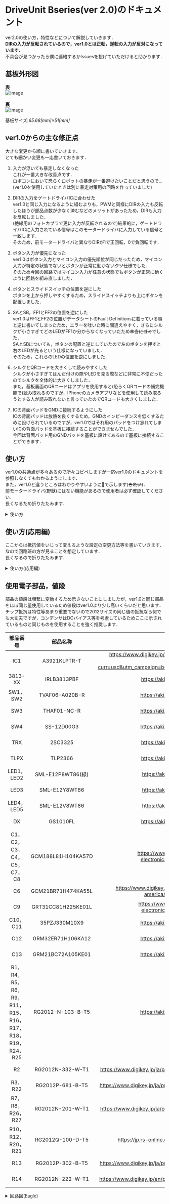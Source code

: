 # DriveUnit Bseries(ver 2.0)のドキュメント<br>
ver2.0の使い方，特性などについて解説していきます．<br>
**DIRの入力が反転されているので，ver1.0とは正転，逆転の入力が反対になっています．**<br>
不具合が見つかったら僕に連絡するかIssuesを投げていただけると助かります．

## 基板外形図<br>
**表**<br>
![image](https://user-images.githubusercontent.com/80198387/191909704-a31c348d-2af7-45b2-ad65-13e2a23591a7.png)<br>
<br>
**裏**<br>
![image](https://user-images.githubusercontent.com/80198387/191909916-40b41572-b584-40fb-99e5-1cd704760acc.png)<br>

基板サイズ:*65.68[mm]×51[mm]*

## ver1.0からの主な修正点
大きな変更から順に書いていきます．<br>
とても細かい変更も一応書いておきます．<br>
1. 入力が浮いても暴走しなくなった<br>
これが一番大きな改善点です．<br>
ロボコンにおいて恐らくロボットの暴走が一番避けたいことだと思うので...(ver1.0を使用していたときは別に暴走対策用の回路を作っていました)<br>

1. DIRの入力をゲートドライバICに合わせた<br>
ver1.0と同じ入力になるように組むよりも，PWMと同様にDIRの入力も反転したほうが部品点数が少なく済むなどのメリットがあったため，DIRも入力を反転しました．<br>
(絶縁用のフォトカプラで更に入力が反転されるので)結果的に，ゲートドライバICに入力されている信号はこのモータードライバに入力している信号と一致します．<br>
そのため，前モータードライバと異なりDIRが1で正回転，0で負回転です．<br>

1. ボタン入力が優先になった<br>
ver1.0はボタン入力とマイコン入力の優先順位が同じだったため，マイコン入力が特定の状態でないとボタンが正常に動かない~~クソ仕様~~でした．<br>
そのため今回の回路ではマイコン入力が任意の状態でもボタンが正常に動くように回路を組み直しました．<br>

1. ボタンとスライドスイッチの位置を逆にした<br>
ボタンを上から押しやすくするため，スライドスイッチよりも上にボタンを配置しました．

1. SAとSB，FF1とFF2の位置を逆にした<br>
ver1.0はFF1とFF2の位置がデータシートのFault Definitionsに載っている順と逆に書いてしまったため，エラーを吐いた時に間違えやすく，さらにシルクが小さすぎてどのLEDがFF1か分からなくなっていたため~~本当にゴミ~~でした．<br>
SAとSBについても，ボタンの配置と逆にしていたので左のボタンを押すと右のLEDが光るという仕様になっていました．<br>
そのため，これらのLEDの位置を逆にしました．

1. シルクとQRコードを大きくして読みやすくした<br>
シルクが小さすぎてはんだ付けの際やLEDを見る際などに非常に不便だったのでシルクを全体的に大きくしました．<br>
また，基板裏面のQRコードはアプリを使用すると(恐らくQRコードの補完機能で)読み取れるのですが，IPhoneのカメラアプリなどを使用して読み取ろうとする人が読み取れないと言っていたのでQRコードも大きくしました．<br>

1. ICの背面パッドをGNDに接続するようにした<br>
ICの背面パッドは放熱を良くするため，GNDのインピーダンスを低くするために設けられているのですが，ver1.0ではそれ用のパッドをつけ忘れてしまいICの背面パッドを基板に接続することができませんでした．<br>
今回は背面パッド用のGNDパッドを基板に設けてあるので基板に接続することができます．<br>

## 使い方
ver1.0の共通点が多々あるので所々コピペしますが一応ver1.0のドキュメントを参照しなくてもわかるようにします．<br>
また，ver1.0と違うところはわかりやすいように💫で示します(~~きれい~~)．<br>
前モータードライバ(野獣)にはない機能があるので使用者は必ず確認してください．<br>
長くなるため折りたたみます．
<details><summary>使い方</summary>
  
  まずはLAP/SM切り替えスイッチについて説明していきます．
  - LAP/SM切り替えスイッチ
  ![image](https://user-images.githubusercontent.com/80198387/191911726-11384aca-9bdc-45bb-8d52-744c9ad349c3.png)<br>
  このスイッチは名前の通り，LAP方式とSM方式を切り替えることできるスイッチです．<br>
基板にあるシルクの通り，スライドスイッチを"SM"の文字の方にスライドするとSM方式，"LAP"の文字の方にスライドするとLAP方式となります．<br>
SM方式を採用する場合にはPWMピンにはPWM信号を流し，DIRピンには回転方向の信号を流してください(下の表参照)<br>
LAP方式を採用する場合はPWMピンには何も繋げずに**DIRピンに**PWM信号を流してください．<br>
LAP/SM方式の場合の各ピンの真理値表は以下のようになっています．<br>

    |PWM|DIR|出力(SM)|
    |:---:|:---:|:---:|
    |1~100%|0|負回転💫|
    |1~100%|1|正回転💫|
    |0%|$\phi$|ブレーキ|

    |DIR|出力(LAP)|
    |:---:|:---:|
    |0~49%|負回転💫|
    |50%|無回転|
    |51~100%|正回転💫|

    LAP方式とSM方式の違いは[このページ](https://note.suzakugiken.jp/motordriver-sm-and-lap-tutorial-a/)を参照してください．<br> 
    安全性や効率の観点から基本的にはSM方式を採用してください．

- 手動・テストボタン
    ![image](https://user-images.githubusercontent.com/80198387/192487169-db56effd-165f-45c2-8e81-e102f582a79a.png)<br>
  
    このボタンを押すことで手動でモーターを動かすことができます．<br>
    モータが駆動しないとき，このモータードライバの問題かその他の問題かを判別したり，機構がちゃんと動くかのテスト等に活用してください．<br>
    SAボタンを押すと正回転，SBボタンを押すと負回転になります．<br>
    💫PWM信号による入力よりもボタン入力が優先になっています．<br>
    💫LAP方式でもこのボタンを使用することができます．

- ファルトフラグ，RESETボタン
    ![image](https://user-images.githubusercontent.com/80198387/192526474-cfcf8ce5-c83d-4db7-b4f4-c8772744b444.png)<br>

    このLEDが光っているということはなにかこのモータードライバに不具合があるということです．<br>
    なんの不具合があるかは下の表を参考にしてください．<br>

    ![image](https://user-images.githubusercontent.com/80198387/178094685-a0b9effb-837c-4c6a-9758-a55f66cc4fcf.png)<br>

    ちなみに，この表のFault LatchedにYesがついているエラーは，もしエラーの状態が治ったとしてもリセットボタンを押さないとエラーが出力されたまま動作しなくなるので，リセットボタンを押してください．<br>
    
    また，この表だけじゃ情報不足でわからないと思います．<br>全部英語ですがA3921のデータシートのp12~p13に乗っています．A3921のデータシートは[公式サイト](https://www.allegromicro.com/ja-jp/products/motor-drivers/brush-dc-motor-drivers/a3921/)からダウンロードしてください．<br>
    ちなみに，このモータードライバを設計するときにA3921のデータシートを読むモチベのためにQiitaで記事を書いたので，A3921を使いたい!みたいなことがあれば[ここ](https://qiita.com/issaimaru/items/3c1aff6e6718ecfb7793)から飛んでください．<br>

    ![image](https://user-images.githubusercontent.com/80198387/192526681-6113c71f-9f31-44e2-a994-763d83a16ef9.png)<br>

    リセットボタンを押すとA3921がスリープモードに入り，動作しなくなります．(離すと再び動作します．)<br>
    スリープモードに入ることで，A3921が検知していた異常が全てリセットされます．<br>

- 回転方向表示LED
    ![image](https://user-images.githubusercontent.com/80198387/192529227-c8eb28e4-8992-442a-a62a-8ed616e08840.png)<br>

    このLEDの表示を見ることで，モータがどちらの方向に回転しているかを知ることができます．<br>
    PowerUnit BseriesのOUT+の電位がOUT-よりも高くなっているときのモータの回転方向を正とすると，SAが光っているときは正回転を，SBが光っているときは負回転をしています．<br>
    ちなみに，SM方式の場合は片方のみLEDが光りますが，LAP方式の場合は両方のLEDが光るはずです．<br>
    LAP方式の場合はLEDの光の強さで回転方向を読み取ってください．(SAの光の方が強ければ正回転，SBの光の方が強ければ負回転です．)<br>

- 電源表示LED

    ![image](https://user-images.githubusercontent.com/80198387/192531144-9ee1c0c2-3673-45f3-a505-6b5497403647.png)<br>
    DUBがちゃんと電源に接続されているなら，このLEDが光っているはずです．<br>
    PowerUnit Bseriesか遠野に挿している場合で，電源に接続しているのにこのLEDが光らない場合は非常停止スイッチが接続されていない可能性があります．<br>
    PowerUnit Bseriesか遠野の「SWITCH」に非常停止スイッチがしっかりと接続されているかを確認してください．<br>


 - GitHub QRコード

    ![image](https://user-images.githubusercontent.com/80198387/192532717-7e31bc1d-4c9c-4eac-b6e9-72fb7223bb88.png)<br>

    ~~このページにアクセスしているということはこのQRコードから飛んできたということは置いといて~~一応説明しておきます．<br>
     このQRコードを読み込むことでこのページに飛ぶことができます．<br>
    使用前には極力このページに飛んで仕様を再確認しておくと良いでしょう．<br>
    ちなみに，レポジトリ名が「DriveUnit Bseries」ではなく「MoterDriver_v1」なのはリポジトリ名を変更するとURLが変更されるためこのQRコードからこのページに飛ぶことができなくなるからです......(ver2.0なのにMoterDriver_v1???)

    基本的には以上がver2.0のDUBの機能です．<br>
    機能など，このモータドライバについて質問があれば何らかの手段で僕に連絡していただければ答えます．<br>

</details>

## 使い方(応用編)
ここからは抵抗値をいじって変えるような設定の変更方法等を書いていきます．<br>
なので回路班の方が見ることを想定しています．<br>
長くなるので折りたたみます．
<details><summary>使い方(応用編)</summary>

  - デッドタイムの調整<br>
    このモータードライバはデッドタイムを変更することができます．<br>
    どこで変えることができるかというと，R13の抵抗値を変えることで変更することができます．<br>
    R13には3kΩから240kΩまでの2012サイズのチップ抵抗を接続してください．<br>
    デッドタイムとR13の抵抗値の関係は次の近似式で計算することができます．<br>
  
    $$
    t_{DEAD}(nom)=50+\frac{7200}{1.2+\frac{200}{R_{DEAD}}}
    $$
  
    ここで， $R_{DEAD}$ の単位は[kΩ]， $t_{DEAD}$ の単位は[ns]です．<br>

  - 短絡検出の基準電圧の調整<br>
    このモータードライバはハイサイドのFETがオンになっているときの電圧を監視してその値がゲートドライバICのVDSTHピンに入力されている電圧よりも高ければ短絡していると判断しエラーを出力しています．<br>
    まず，正常の場合は下記の画像のように電圧降下が殆どモータで起きるのでハイサイドのFETでの電圧降下は非常に小さいです．<br>
    ![MD説明_正常ver](https://user-images.githubusercontent.com/80198387/192555059-98366a7a-57f9-4990-a021-c86d6dcd2e78.png)<br>
    次に，短絡している場合は下記の画像のようにモータを介さずに電流が流れるためFETでの電圧降下が非常に大きくなります．<br>
    ![MD説明_短絡ver](https://user-images.githubusercontent.com/80198387/192559019-e55fc840-215e-436d-b2b4-3d15473c8da4.png)<br>
    この仕組みを利用して短絡検出を行っていますが，VDSTHピンに入力される電圧が大きすぎても短絡が検出されにくくなり，逆に小さすぎても短絡してないときにエラーが発生する可能性が出てきてしまうため，VDSTHに入力する電圧の検討は重要です．<br>
    VDSTHに入力する値はR2，R14の抵抗値を調整することで変更することが可能であり，内部で以下のような回路になっています．<br>
    ![image](https://user-images.githubusercontent.com/80198387/192560222-00d1b02d-31b2-45ce-a205-5065ee2a3e13.png)<br>
    ここで，2.2kΩの方がR14，3.3kΩの方がR2です．<br>
    式で書いたほうがわかりやすいと思うので...<br>
  
    $$
    V_{DSTH}=5\times\frac{R2}{R2+R14}
    $$
  
    で求められます．<br>
    ここで，V5ピンから出力される電流を小さくするためR2とR14には大きな値の抵抗を使用することを推奨します．<br>
    > **Note** <br>
    > 出力の大きいモータのduty比を0%から100%に急にすると大電流が流れるためこの短絡検出機能が作動してしまうことがあります．<br>
    > その場合はR14の抵抗を0[Ω]抵抗に変えることでこの短絡検出機能を無効にすることができます．
    
</details>

## 使用電子部品，値段
  部品の値段は頻繁に変動するため示さないことにしましたが，ver1.0と同じ部品をほぼ同じ量使用しているため値段はver1.0より少し高いくらいだと思います．<br>
  チップ抵抗は特性等あまり重要でないので2012サイズの同じ値の抵抗なら何でも大丈夫ですが，コンデンサはDCバイアス等を考慮しているためここに示されているものと同じものを使用することを強く推奨します．<br>

  |部品番号|部品名称|リンク|個数|
  |:---------:|:---:|:---:|:---:|
  |IC1|A3921KLPTR-T|https://www.digikey.jp/en/products/detail/A3921KLPTR-T/620-1523-6-ND/4318336?curr=usd&utm_campaign=buynow&utm_medium=aggregator&utm_source=octopart|1個|
  |3813-XX|IRLB3813PBF|https://akizukidenshi.com/catalog/g/gI-06270/|4個|
  |SW1，SW2|TVAF06-A020B-R|https://akizukidenshi.com/catalog/g/gP-14888/|2個|
  |SW3|THAF01-NC-R|https://akizukidenshi.com/catalog/g/gP-14887/|1個|
  |SW4|SS-12D00G3|https://akizukidenshi.com/catalog/g/gP-15707/|1個|
  |TRX|2SC3325|https://akizukidenshi.com/catalog/g/gI-00628/|4個|
  |TLPX|TLP2366|https://akizukidenshi.com/catalog/g/gI-11342/|2個|
  |LED1，LED2|SML-E12P8WT86(緑)|https://akizukidenshi.com/catalog/g/gI-11878|2個|
  |LED3|SML-E12Y8WT86|https://akizukidenshi.com/catalog/g/gI-11880|1個|
  |LED4，LED5|SML-E12V8WT86|https://akizukidenshi.com/catalog/g/gI-11879|2個|
  |DX|GS1010FL|https://akizukidenshi.com/catalog/g/gI-06014/|5個|
  |C1，C2，C3，C4，C5，C7，C8|GCM188L81H104KA57D|https://www.digikey.jp/en/products/detail/murata-electronics/GCM188L81H104KA57D/2591908|7個|
  |C6|GCM21BR71H474KA55L|https://www.digikey.jp/ja/products/detail/murata-electronics-north-america/GCM21BR71H474KA55L/1641707|1個|
  |C9|GRT31CC81H225KE01L|https://www.digikey.jp/ja/products/detail/murata-electronics/GRT31CC81H225KE01L/5416844|1個|
  |C10，C11|35PZJ330M10X9|https://akizukidenshi.com/catalog/g/gP-16867/|2個|
  |C12|GRM32ER71H106KA12|https://akizukidenshi.com/catalog/g/gP-16113/|1個|
  |C13|GRM21BC72A105KE01|https://akizukidenshi.com/catalog/g/gP-13699/|1個|
  |R1，R4，R5，R6，R9，R11，R15，R16，R17，R18，R19，R24，R25|RG2012-N-103-B-T5|https://akizukidenshi.com/catalog/g/gR-11797/|13個|
  |R2|RG2012N-332-W-T1|https://www.digikey.jp/ja/products/detail/susumu/RG2012N-332-W-T1/600888|1個|
  |R3，R22|RG2012P-681-B-T5|https://www.digikey.jp/ja/products/detail/susumu/RG2012P-681-B-T5/1266877|2個|
  |R7，R8，R26，R27|RG2012N-201-W-T1|https://www.digikey.jp/ja/products/detail/susumu/RG2012N-201-W-T1/600671|4個|
  |R10，R12，R20，R21|RG2012Q-100-D-T5|https://jp.rs-online.com/web/p/surface-mount-resistors/6379813|4個|
  |R13|RG2012P-302-B-T5|https://www.digikey.jp/ja/products/detail/susumu/RG2012P-302-B-T5/1240739|1個|
  |R14|RG2012N-222-W-T1|https://www.digikey.jp/en/products/detail/susumu/RG2012N-222-W-T1/600696|1個|

<details><summary>回路図(Eagle)</summary>

  ![DriveUnit_ver2 0](https://user-images.githubusercontent.com/80198387/192726514-a8a08fc6-c1b1-49f9-ad89-fda65d5d251a.png)

</details>


